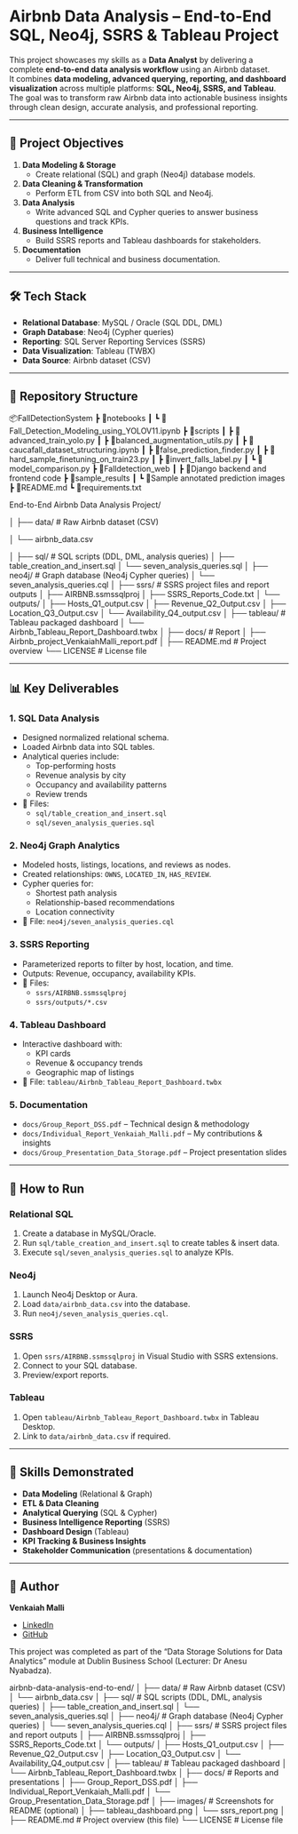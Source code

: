 # Airbnb Data Analysis – End-to-End SQL, Neo4j, SSRS & Tableau Project

This project showcases my skills as a **Data Analyst** by delivering a complete **end-to-end data analysis workflow** using an Airbnb dataset.  
It combines **data modeling, advanced querying, reporting, and dashboard visualization** across multiple platforms: **SQL, Neo4j, SSRS, and Tableau**.  
The goal was to transform raw Airbnb data into actionable business insights through clean design, accurate analysis, and professional reporting.

---

## 📌 Project Objectives
1. **Data Modeling & Storage**
   - Create relational (SQL) and graph (Neo4j) database models.
2. **Data Cleaning & Transformation**
   - Perform ETL from CSV into both SQL and Neo4j.
3. **Data Analysis**
   - Write advanced SQL and Cypher queries to answer business questions and track KPIs.
4. **Business Intelligence**
   - Build SSRS reports and Tableau dashboards for stakeholders.
5. **Documentation**
   - Deliver full technical and business documentation.


---


## 🛠 Tech Stack
- **Relational Database**: MySQL / Oracle (SQL DDL, DML)
- **Graph Database**: Neo4j (Cypher queries)
- **Reporting**: SQL Server Reporting Services (SSRS)
- **Data Visualization**: Tableau (TWBX)
- **Data Source**: Airbnb dataset (CSV)

---

## 📂 Repository Structure
📦FallDetectionSystem
 ┣ 📂notebooks
 ┃ ┗ 📜Fall_Detection_Modeling_using_YOLOV11.ipynb
 ┣ 📂scripts
 ┃ ┣ 📜advanced_train_yolo.py
 ┃ ┣ 📜balanced_augmentation_utils.py
 ┃ ┣ 📜caucafall_dataset_structuring.ipynb
 ┃ ┣ 📜false_prediction_finder.py
 ┃ ┣ 📜hard_sample_finetuning_on_train23.py
 ┃ ┣ 📜invert_falls_label.py
 ┃ ┗ 📜model_comparison.py
 ┣ 📂Falldetection_web
 ┃ ┣ 📜Django backend and frontend code
 ┣ 📂sample_results
 ┃ ┗ 📜Sample annotated prediction images
 ┣ 📜README.md
 ┗ 📜requirements.txt

End-to-End Airbnb Data Analysis Project/

│
├── data/ # Raw Airbnb dataset (CSV)

   │    └── airbnb_data.csv

│
├── sql/ # SQL scripts (DDL, DML, analysis queries)
│ ├── table_creation_and_insert.sql
│ └── seven_analysis_queries.sql
│
├── neo4j/ # Graph database (Neo4j Cypher queries)
│ └── seven_analysis_queries.cql
│
├── ssrs/ # SSRS project files and report outputs
│ ├── AIRBNB.ssmssqlproj
│ ├── SSRS_Reports_Code.txt
│ └── outputs/
│ ├── Hosts_Q1_output.csv
│ ├── Revenue_Q2_Output.csv
│ ├── Location_Q3_Output.csv
│ └── Availability_Q4_output.csv
│
├── tableau/ # Tableau packaged dashboard
│ └── Airbnb_Tableau_Report_Dashboard.twbx
│
├── docs/ # Report
│ ├── Airbnb_project_VenkaiahMalli_report.pdf
│
├── README.md # Project overview 
└── LICENSE # License file



---

## 📊 Key Deliverables

### **1. SQL Data Analysis**
- Designed normalized relational schema.
- Loaded Airbnb data into SQL tables.
- Analytical queries include:
  - Top-performing hosts
  - Revenue analysis by city
  - Occupancy and availability patterns
  - Review trends
- 📄 Files:  
  - `sql/table_creation_and_insert.sql`  
  - `sql/seven_analysis_queries.sql`

### **2. Neo4j Graph Analytics**
- Modeled hosts, listings, locations, and reviews as nodes.
- Created relationships: `OWNS`, `LOCATED_IN`, `HAS_REVIEW`.
- Cypher queries for:
  - Shortest path analysis
  - Relationship-based recommendations
  - Location connectivity
- 📄 File: `neo4j/seven_analysis_queries.cql`

### **3. SSRS Reporting**
- Parameterized reports to filter by host, location, and time.
- Outputs: Revenue, occupancy, availability KPIs.
- 📄 Files:
  - `ssrs/AIRBNB.ssmssqlproj`
  - `ssrs/outputs/*.csv`

### **4. Tableau Dashboard**
- Interactive dashboard with:
  - KPI cards
  - Revenue & occupancy trends
  - Geographic map of listings
- 📄 File: `tableau/Airbnb_Tableau_Report_Dashboard.twbx`

### **5. Documentation**
- `docs/Group_Report_DSS.pdf` – Technical design & methodology
- `docs/Individual_Report_Venkaiah_Malli.pdf` – My contributions & insights
- `docs/Group_Presentation_Data_Storage.pdf` – Project presentation slides

---

## 🚀 How to Run

### **Relational SQL**
1. Create a database in MySQL/Oracle.
2. Run `sql/table_creation_and_insert.sql` to create tables & insert data.
3. Execute `sql/seven_analysis_queries.sql` to analyze KPIs.

### **Neo4j**
1. Launch Neo4j Desktop or Aura.
2. Load `data/airbnb_data.csv` into the database.
3. Run `neo4j/seven_analysis_queries.cql`.

### **SSRS**
1. Open `ssrs/AIRBNB.ssmssqlproj` in Visual Studio with SSRS extensions.
2. Connect to your SQL database.
3. Preview/export reports.

### **Tableau**
1. Open `tableau/Airbnb_Tableau_Report_Dashboard.twbx` in Tableau Desktop.
2. Link to `data/airbnb_data.csv` if required.

---

## 🎯 Skills Demonstrated
- **Data Modeling** (Relational & Graph)
- **ETL & Data Cleaning**
- **Analytical Querying** (SQL & Cypher)
- **Business Intelligence Reporting** (SSRS)
- **Dashboard Design** (Tableau)
- **KPI Tracking & Business Insights**
- **Stakeholder Communication** (presentations & documentation)

---

## 👤 Author
**Venkaiah Malli**  
- [LinkedIn](https://linkedin.com/in/venkaiah-malli-98aa47219)  
- [GitHub](https://github.com/venkaiahmalli96)  


This project was completed as part of the “Data Storage Solutions for Data Analytics” module at Dublin Business School (Lecturer: Dr Anesu Nyabadza).

airbnb-data-analysis-end-to-end/
│
├── data/ # Raw Airbnb dataset (CSV)
│ └── airbnb_data.csv
│
├── sql/ # SQL scripts (DDL, DML, analysis queries)
│ ├── table_creation_and_insert.sql
│ └── seven_analysis_queries.sql
│
├── neo4j/ # Graph database (Neo4j Cypher queries)
│ └── seven_analysis_queries.cql
│
├── ssrs/ # SSRS project files and report outputs
│ ├── AIRBNB.ssmssqlproj
│ ├── SSRS_Reports_Code.txt
│ └── outputs/
│ ├── Hosts_Q1_output.csv
│ ├── Revenue_Q2_Output.csv
│ ├── Location_Q3_Output.csv
│ └── Availability_Q4_output.csv
│
├── tableau/ # Tableau packaged dashboard
│ └── Airbnb_Tableau_Report_Dashboard.twbx
│
├── docs/ # Reports and presentations
│ ├── Group_Report_DSS.pdf
│ ├── Individual_Report_Venkaiah_Malli.pdf
│ └── Group_Presentation_Data_Storage.pdf
│
├── images/ # Screenshots for README (optional)
│ ├── tableau_dashboard.png
│ └── ssrs_report.png
│
├── README.md # Project overview (this file)
└── LICENSE # License file
